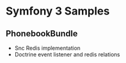 Symfony 3 Samples
====

## PhonebookBundle
- Snc Redis implementation
- Doctrine event listener and redis relations

